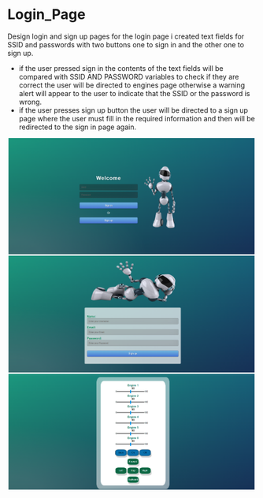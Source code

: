 # Login_Page
Design login and sign up pages
for the login page i created text fields for SSID and passwords with two buttons one to sign in and the other one to sign up.
* if the user pressed sign in the contents of the text fields will be compared with SSID AND PASSWORD variables to check if they are correct the user will be directed to engines page otherwise a warning alert will appear to the user to indicate that the SSID or the password is wrong.
* if the user presses sign up button the user will be directed to a sign up page where the user must fill in the required information and then will be redirected to the sign in page again.
<p align="center">
  <img src="login_page.PNG" width="500" title="login page">
  <img src="signup_page.PNG" width="500" title="sign up page">
  <img src="engines_page.PNG" width="500" title="Engines page">
</p>


